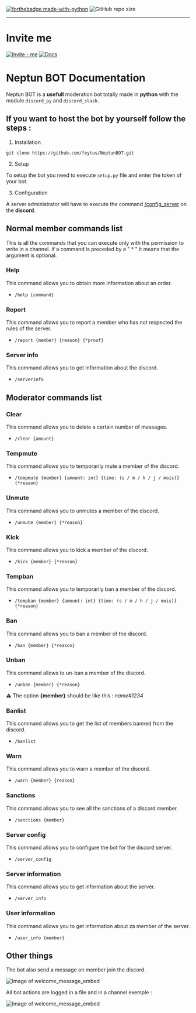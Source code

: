 [![forthebadge made-with-python](http://ForTheBadge.com/images/badges/made-with-python.svg)](https://www.python.org/)
![GitHub repo size](https://img.shields.io/github/repo-size/feytus/neptunbot?style=for-the-badge&logo=appveyor)
___

# Invite me

[![Invite - me](https://img.shields.io/badge/Invite-me-2295c7?style=for-the-badge&logo=discord&logoColor=white)](discord.com/oauth2/authorize?client_id=811977160067776522&permissions=-214438817&scope=applications.commands%20bot)
[![Docs](https://img.shields.io/website?down_color=lightgrey&down_message=offline&style=for-the-badge&up_color=green&up_message=documentation&url=https%3A%2F%2Ffeytus.github.io%2F%23neptun)](https://feytus.github.io/#neptun)
<br>

# Neptun BOT Documentation

Neptun BOT is a **usefull** moderation bot totally made in **python** with the module ``discord_py`` and ``discord_slash``.

## **If you want to host the bot by yourself follow the steps :**

1. Installation

```
git clone https://github.com/feytus/NeptunBOT.git
```

2. Setup

To setup the bot you need to execute ``setup.py`` file and enter the token of your bot.

3. Configuration

A server administrator will have to execute the command [/config_server](https://github.com/feytus/NeptunBOT/#server-config) on the **discord**.

## **Normal member commands list**

This is all the commands that you can execute only with the permission to write in a channel. If a command is preceded by a " * " it means that the argument is optional.

### **Help**

This command allows you to obtain more information about an order.

- `/help {command}`

### **Report**

This command allows you to report a member who has not respected the rules of the server.

- `/report {member} {reason} {*proof}`

### **Server info**

This command allows you to get information about the discord.

- `/serverinfo`

## **Moderator commands list**

### **Clear**

This command allows you to delete a certain number of messages.

- `/clear {amount}`

### **Tempmute**

This command allows you to temporarily mute a member of the discord.

- `/tempmute {member} {amount: int} {time: (s / m / h / j / mois)} {*reason}`

### **Unmute**

This command allows you to unmutes a member of the discord.

- `/unmute {member} {*reason}`

### **Kick**

This command allows you to kick a member of the discord.

- `/kick {member} {*reason}`

### **Tempban**

This command allows you to temporarily ban a member of the discord.

- `/tempban {member} {amount: int} {time: (s / m / h / j / mois)} {*reason}`

### **Ban**

This command allows you to ban a member of the discord.

- `/ban {member} {*reason}`

### **Unban**

This command allows to un-ban a member of the discord.

- `/unban {member} {*reason}`

⚠️ The option **{member}** should be like this : *name#1234*

### **Banlist**

This command allows you to get the list of members banned from the discord.

- `/banlist`

### **Warn**

This command allows you to warn a member of the discord.

- `/warn {member} {reason}`

### **Sanctions**

This command allows you to see all the sanctions of a discord member.

- `/sanctions {member}`

### **Server config**

This command allows you to configure the bot for the discord server.

- `/server_config`

### **Server information**

This command allows you to get information about the server.

- `/server_info`

### **User information**

This command allows you to get information about za member of the server.

- `/user_info {member}`

## **Other things**

The bot also send a message on member join the discord.

![Image of welcome_message_embed](https://i.imgur.com/GlyVXYZ.png)

All bot actions are logged in a file and in a channel exemple :

![Image of welcome_message_embed](https://i.imgur.com/isEzFh3.png)
